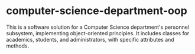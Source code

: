 # computer-science-department-oop
This is a software solution for a Computer Science department's personnel subsystem, implementing object-oriented principles. It includes classes for academics, students, and administrators, with specific attributes and methods.
